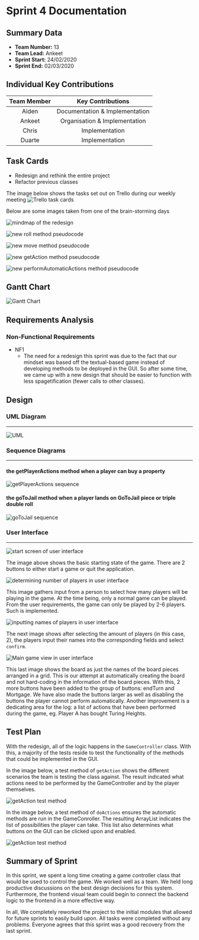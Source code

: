 # Sprint 4 Documentation

## Summary Data

- **Team Number:** 13
- **Team Lead:** Ankeet
- **Sprint Start:** 24/02/2020
- **Sprint End:** 02/03/2020

## Individual Key Contributions

| Team Member | Key Contributions |
| :---------: | :---------------: |
|    Aiden    |  Documentation & Implementation   |
|   Ankeet    |  Organisation & Implementation   |
|    Chris    |  Implementation   |
|   Duarte    |  Implementation   |

## Task Cards

- Redesign and rethink the entire project
- Refactor previous classes

The image below shows the tasks set out on Trello during our weekly meeting
![Trello task cards](images/trello4.png)

<div style="page-break-after: always;"></div>

Below are some images taken from one of the brain-storming days

![mindmap of the redesign](images/overallRedesign.jpg)

![new roll method pseudocode](images/rollRedesign.jpg)

![new move method pseudocode](images/moveRedesign.jpg)

![new getAction method pseudocode](images/getActionsRedesign.jpg)

![new performAutomaticActions method pseudocode](images/performAutomaticActions.jpg)

<div style="page-break-after: always;"></div>

## Gantt Chart

![Gantt Chart](images/gantt4.png)

## Requirements Analysis

### Non-Functional Requirements
- NF1
  - The need for a redesign this sprint was due to the fact that our mindset was based off the textual-based game instead of developing methods to be deployed in the GUI. So after some time, we came up with a new design that should be easier to function with less spagetification (fewer calls to other classes).

<div style="page-break-after: always;"></div>

## Design

### UML Diagram
___

![UML](images/UML4.svg)

<div style="page-break-after: always;"></div>

### Sequence Diagrams
___

#### the getPlayerActions method when a player can buy a property
![getPlayerActions sequence](images/getPlayerActionsSequence.svg)

#### the goToJail method when a player lands on GoToJail piece or triple double roll

![goToJail sequence](images/goToJailSequence.svg)

<div style="page-break-after: always;"></div>

### User Interface
___

![start screen of user interface](images/GUI1.png)

The image above shows the basic starting state of the game. There are 2 buttons to either start a game or quit the application.

![determining number of players in user interface](images/GUI2.png)

This image gathers input from a person to select how many players will be playing in the game. At the time being, only a normal game can be played. From the user requirements, the game can only be played by 2-6 players. Such is implemented.

<div style="page-break-after: always;"></div>

![inputting names of players in user interface](images/GUI3.png)

The next image shows after selecting the amount of players (in this case, 2), the players input their names into the corresponding fields and select ``confirm``.

<div style="page-break-after: always;"></div>

![Main game view in user interface](images/GUI4.png)

This last image shows the board as just the names of the board pieces arranged in a grid. This is our attempt at automatically creating the board and not hard-coding in the information of the board pieces. With this, 2 more buttons have been added to the group of buttons: endTurn and Mortgage. We have also made the buttons larger as well as disabling the buttons the player cannot perform automatically. Another improvement is a dedicating area for the log: a list of actions that have been performed during the game, eg. Player A has bought Turing Heights. 

<div style="page-break-after: always;"></div>

## Test Plan

With the redesign, all of the logic happens in the `GameController` class. With this, a majority of the tests reside to test the functionality of the methods that could be implemented in the GUI.

In the image below, a test method of `getAction` shows the different scenarios the team is testing the class against. The result indicated what actions need to be performed by the GameController and by the player themselves.

![getAction test method](images/getActionTest1.png)

In the image below, a test method of `doActions` ensures the automatic methods are run in the GameConroller. The resulting ArrayList indicates the list of possibilities the player can take. This list also determines what buttons on the GUI can be clicked upon and enabled.

![getAction test method](images/doActionsTest.png)

<div style="page-break-after: always;"></div>

## Summary of Sprint

In this sprint, we spent a long time creating a game controller class that would be used to control the game. We worked well as a team. We held long productive discussions on the best design decisions for this system. Furthermore, the frontend visual team could begin to connect the backend logic to the frontend in a more effective way. 

In all, We completely reworked the project to the initial modules that allowed for future sprints to easily build upon. All tasks were completed without any problems. Everyone agrees that this sprint was a good recovery from the last sprint.
